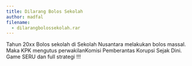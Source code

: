 ```yaml
---
title: Dilarang Bolos Sekolah
author: madfal
filename:
  - dilarangbolossekolah.rar
---
```

Tahun 20xx Bolos sekolah di Sekolah Nusantara melakukan bolos massal. Maka KPK mengutus perwakilanKomisi Pemberantas Korupsi Sejak Dini. Game SERU dan full strategi !!!
